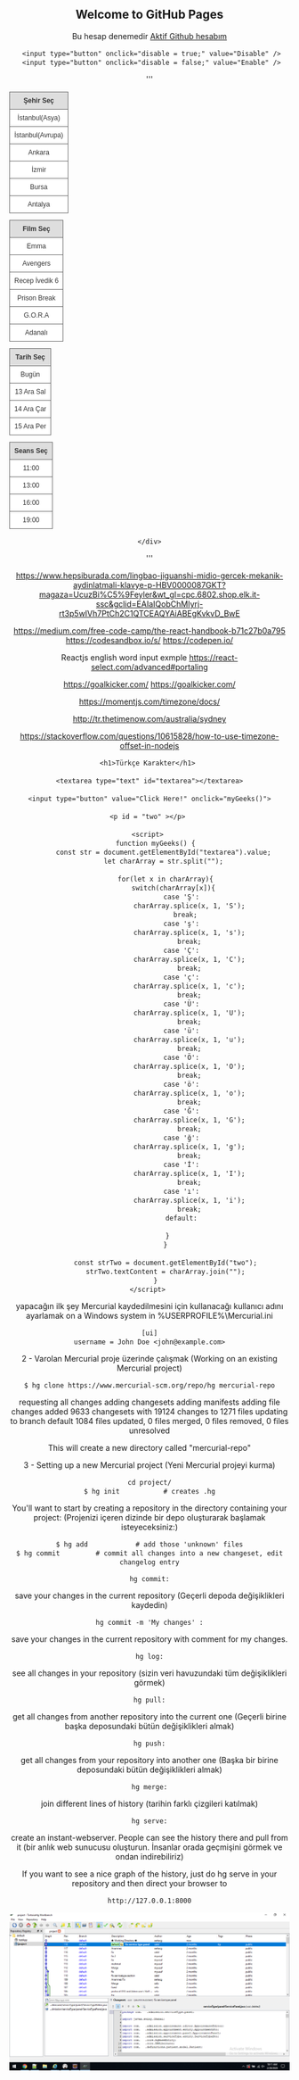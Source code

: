 ## Welcome to GitHub Pages

Bu hesap denemedir [Aktif Github hesabım](https://github.com/sertacguler) 

	
	
	 <input type="button" onclick="disable = true;" value="Disable" />
	 <input type="button" onclick="disable = false;" value="Enable" />


'''

<html>
<head>
<link rel="stylesheet" href="https://stackpath.bootstrapcdn.com/bootstrap/4.3.1/css/bootstrap.min.css" integrity="sha384-ggOyR0iXCbMQv3Xipma34MD+dH/1fQ784/j6cY/iJTQUOhcWr7x9JvoRxT2MZw1T" crossorigin="anonymous">
<script type="text/javascript">
disable = new Boolean();
disable1 = new Boolean();
disable2 = new Boolean();
disable3 = new Boolean();

 function highlight(a) {
  if(disable==false)a.className='highlight'
 }
 
 function x(a) {
  if(disable1==true)a.className='div'
  else a.className='div disabled'
 }

 function y(a) {
  if(disable2==true)a.className='highlight'
  else a.className='div disabled'
 }
 
 function z(a) {
  if(disable3==true)a.className='highlight'
  else a.className='div disabled'
 }
 
 
 
 
 
 
 
 function normal(a) {
  a.className='normal'
 }
</script>
<style type="text/css">

.div.disabled {
  opacity: 0.25; 
  cursor: not-allowed;
}

 table#tblTest {
  width: 100%;
  margin-top: 10px;
  font-family: verdana,arial,sans-serif;
  font-size:12px;
  color:#333333;
  border-width: 1px;
  border-color: #666666;
  border-collapse: collapse;
 }

 table#tblTest tr.highlight td {
  background-color: #8888ff;
 }

 table#tblTest tr.normal {
  background-color: #ffffff;
 }

 table#tblTest th {
  white-space: nowrap; 
  border-width: 1px;
  padding: 8px;
  border-style: solid;
  border-color: #666666;
  background-color: #dedede;
 }

 table#tblTest td {
  border-width: 1px;
  padding: 8px;
  border-style: solid;
  border-color: #666666;
  background-color: #ffffff;
 }
</style>
</head>
<body>
<div class="container">
  <div class="row justify-content-md-center">
    <div class="col col-lg-2">
      <table id="tblTest" class="table">
	  <thead>
		<tr>
		  <th scope="col">Şehir Seç</th>
		</tr>
	  </thead>
	  <tbody>
	   <tr onclick="disable1 = true" onMouseOver="highlight(this)" onMouseOut="normal(this)" >
        <td>İstanbul(Asya)</td>    
    </tr>
    <tr onMouseOver="highlight(this)" onMouseOut="normal(this)" >
        <td>İstanbul(Avrupa)</td>   
    </tr>
    <tr onMouseOver="highlight(this)" onMouseOut="normal(this)" > 
        <td>Ankara</td> 
    </tr>
    <tr onMouseOver="highlight(this)" onMouseOut="normal(this)" >
        <td>İzmir</td> 
    </tr>
    <tr onMouseOver="highlight(this)" onMouseOut="normal(this)" >
        <td>Bursa</td>  
    </tr>
    <tr onMouseOver="highlight(this)" onMouseOut="normal(this)" >
        <td>Antalya</td>  
    </tr>
	  </tbody>
	</table>
    </div>
    <div class="col col-lg-2">
	<div onMouseOver="x(this)" onMouseOut="x(this)">
    <table id="tblTest" class="table">
		<thead>
			<tr>
				<th scope="col">Film Seç</th>
			</tr>
		</thead>
		<tbody>
			<tr onclick="disable2 = true"  onMouseOver="x(this)" onMouseOut="normal(this)" >
				<td>Emma</td>  
			</tr>
			<tr onMouseOver="x(this)" onMouseOut="normal(this)" >
				<td>Avengers</td>   
			</tr>
			<tr onMouseOver="x(this)" onMouseOut="normal(this)" > 
				<td>Recep İvedik 6</td> 
			</tr>
			<tr onMouseOver="x(this)" onMouseOut="normal(this)" >
				<td>Prison Break</td> 
			</tr>
			<tr onMouseOver="x(this)" onMouseOut="normal(this)" >
				<td>G.O.R.A</td> 
			</tr>
			<tr onMouseOver="x(this)" onMouseOut="normal(this)" >
				<td>Adanalı</td> 
			</tr>
		 </tbody>
	</table>
   </div>
   </div>
    <div class="col col-lg-2">
	<div onMouseOver="y(this)" onMouseOut="y(this)">
		    <table id="tblTest" class="table">
	  <thead>
		<tr>
		  <th scope="col">Tarih Seç</th>
		</tr>
	  </thead>
	  <tbody>
	   <tr  onclick="disable3 = true" onMouseOver="y(this)" onMouseOut="normal(this)" >
        <td>Bugün</td>
    </tr>
    <tr onMouseOver="y(this)" onMouseOut="normal(this)" >
        <td>13 Ara Sal</td>   
    </tr>
    <tr onMouseOver="y(this)" onMouseOut="normal(this)" > 
        <td>14 Ara Çar</td> 
    </tr>
    <tr onMouseOver="y(this)" onMouseOut="normal(this)" >
        <td>15 Ara Per</td> 
    </tr>
	  </tbody>
	</table>
	</div>
    </div> 
	<div class="col col-lg-2">
	<div onMouseOver="z(this)" onMouseOut="z(this)">
		    <table id="tblTest" class="table">
	  <thead>
		<tr>
		  <th scope="col">Seans Seç</th>
		</tr>
	  </thead>
	  <tbody>
	   <tr onMouseOver="z(this)" onMouseOut="normal(this)" >
        <td>11:00</td>
    </tr>
    <tr onMouseOver="z(this)" onMouseOut="normal(this)" >
        <td>13:00</td>   
    </tr>
    <tr onMouseOver="z(this)" onMouseOut="normal(this)" > 
        <td>16:00</td> 
    </tr>
    <tr onMouseOver="z(this)" onMouseOut="normal(this)" >
        <td>19:00</td> 
    </tr>
	  </tbody>
	</table>
	</div>
	
    </div>
  </div>
</div>
</body>
</html>

'''

https://www.hepsiburada.com/lingbao-jiguanshi-midio-gercek-mekanik-aydinlatmali-klavye-p-HBV0000087GKT?magaza=UcuzBi%C5%9Feyler&wt_gl=cpc.6802.shop.elk.it-ssc&gclid=EAIaIQobChMIyrj-rt3p5wIVh7PtCh2C1QTCEAQYAiABEgKvkvD_BwE


https://medium.com/free-code-camp/the-react-handbook-b71c27b0a795
https://codesandbox.io/s/
https://codepen.io/

Reactjs english word input exmple
https://react-select.com/advanced#portaling


https://goalkicker.com/
https://goalkicker.com/

https://momentjs.com/timezone/docs/

http://tr.thetimenow.com/australia/sydney

https://stackoverflow.com/questions/10615828/how-to-use-timezone-offset-in-nodejs



<!DOCTYPE html> 
<html> 
  
<head> 
    <title> 
        Türkçe Karakter
    </title> 
</head> 
  
<body style="text-align:center;"> 
  
    <h1>Türkçe Karakter</h1> 
          
    <textarea type="text" id="textarea"></textarea>
	
    <input type="button" value="Click Here!" onclick="myGeeks()">
	
    <p id = "two" ></p> 
	
    <script> 
        function myGeeks() { 
            const str = document.getElementById("textarea").value; 
            let charArray = str.split(""); 

			for(let x in charArray){
				switch(charArray[x]){
					case 'Ş':
						charArray.splice(x, 1, 'S');
					  break;
					case 'ş':
						charArray.splice(x, 1, 's');
						break;
					case 'Ç':
						charArray.splice(x, 1, 'C');
						break;
					case 'ç':
						charArray.splice(x, 1, 'c');
					    break;
					case 'Ü':
						charArray.splice(x, 1, 'U');
						break;
					case 'ü':
						charArray.splice(x, 1, 'u');
						break;
					case 'Ö':
						charArray.splice(x, 1, 'O');
					    break;
					case 'ö':
						charArray.splice(x, 1, 'o');
						break;
					case 'Ğ':
						charArray.splice(x, 1, 'G');
						break;
					case 'ğ':
						charArray.splice(x, 1, 'g');
						break;
					case 'İ':
						charArray.splice(x, 1, 'I');
						break;
					case 'ı':
						charArray.splice(x, 1, 'i');
						break;
					default:
						
				}	
			}
			
			const strTwo = document.getElementById("two");
			strTwo.textContent = charArray.join("");
        } 
    </script> 
</body> 
  
</html>                     









yapacağın ilk şey Mercurial kaydedilmesini için kullanacağı kullanıcı adını ayarlamak
on a Windows system in %USERPROFILE%\Mercurial.ini
```
[ui]
username = John Doe <john@example.com>
```

2 - Varolan Mercurial proje üzerinde çalışmak 
(Working on an existing Mercurial project)
```
$ hg clone https://www.mercurial-scm.org/repo/hg mercurial-repo
```
requesting all changes
adding changesets
adding manifests
adding file changes
added 9633 changesets with 19124 changes to 1271 files
updating to branch default
1084 files updated, 0 files merged, 0 files removed, 0 files unresolved


This will create a new directory called "mercurial-repo"



3 - Setting up a new Mercurial project (Yeni Mercurial projeyi kurma)
```
cd project/
$ hg init           # creates .hg
```
You'll want to start by creating a repository in the directory containing your project:
(Projenizi içeren dizinde bir depo oluşturarak başlamak isteyeceksiniz:)

```
$ hg add            # add those 'unknown' files
$ hg commit         # commit all changes into a new changeset, edit changelog entry
```
```
hg commit:
```
save your changes in the current repository 
(Geçerli depoda değişiklikleri kaydedin)

```
hg commit -m 'My changes' :
```
save your changes in the current repository with comment for my changes.

```
hg log:
```
see all changes in your repository 
(sizin veri havuzundaki tüm değişiklikleri görmek)

```
hg pull:
```
get all changes from another repository into the current one
 (Geçerli birine başka deposundaki bütün değişiklikleri almak)

```
hg push:
```
get all changes from your repository into another one 
(Başka bir birine deposundaki bütün değişiklikleri almak)

```
hg merge:
```
join different lines of history 
(tarihin farklı çizgileri katılmak)



```
hg serve:
```
create an instant-webserver. People can see the history there and pull from it 
(bir anlık web sunucusu oluşturun. İnsanlar orada geçmişini görmek ve ondan indirebiliriz)







If you want to see a nice graph of the history, just do hg serve in your repository and then direct your browser to

    http://127.0.0.1:8000
    
    
![TortoiseHg](https://raw.githubusercontent.com/SertacGG/SertacGG.github.io/master/tortoiseHg.png)

    
